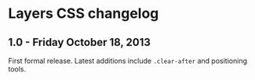 
# Layers CSS changelog

## 1.0 - Friday October 18, 2013

First formal release. Latest additions include `.clear-after` and positioning tools.
